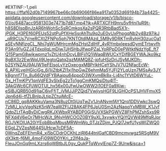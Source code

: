#EXTINF:-1,peli
https://ffaf62d0b7149967be66c0b69066f86ea917a0352d69194b73a4425-apidata.googleusercontent.com/download/storage/v1/b/bisco-01/o/6487acc9581303e7471b7d87.mp4?jk=ARTXCFH9nru5vfHni1uR9t-h8S8DlspBnJzAR6hWohSc5sRCmkosXa2sPQR3RtbBad5X1r-jPGK_H3PEf60PEUs52qtPuPfXHeSsrAhTtu9q2uE0vUxPhpgqNb2y4Bz97jkJ_qR9CUs7VneRCXtZFNPp5ph7KNTOtdIMAzd_5M9y9DRKTmRvhH30zucOa1aSEyNNfjzgCL_Nhi7gWUMHrcmMgZHstZdlHF_4vRYmbxIeesdDymETrtwvfhP3An91yGZJ4TdxolIqLmDiw7JH5HbJIfwpPZaLYoRPpD0ePWtktNdzYgE_ft7Q15PamG8wjkwpmz1vZtU4nhDcyLBIFjj1Q1iWaqBWUCxYDifBGEYWAJko9kz8gBX3z2EwWqUj9UegtoQatq2qzMAMQ8Z-jpfuHSzDriJSyMJKDh-b2SYNZAU9AUW1IeFElsoLyYzOxecgxMBPrlkHCeYShJV7U2NfacEcW-6_APXLyeiHGlciGg_6i1iiZtbKZI1xj1hpGwZ6ehmMa5YJFI2YLqUzn7MSsAv3JYkBgnnf7Tn_8u66QVdFYBAaipu64ppoD3WXvmBk8x-Lj4hc1YVtD6WYuL-Gx_HTmKPV1qnVdFE3vSlxEg2zTo1ggCmKMQsiDtu4IT-3AkGWc6CPJWOTUl_hx56x00JfwUwOWW2j1OEF0a9Xjw-eSlBJQRB50d91jaC6ivFfjT_iVMJJiPZQjd7VwjivsHGF9LlGHOcPS1JHVFmvX5Jpn6d4i-tfZLBnlpJLtjpZCtujMcE-nC86D_gq8AKKkuVama3N8uzDt0jUqTwZy1JnANvmfAY1Qrq1DDVwkc3swQ7zMU_kiyVqgNzK5nW7eaWZFIJ28AK4FP6JpU0Sm2AzNapqYxMBW_K1JvfQdpZLtTAgBvDiCwgRKJXWbxRYABDP0GjSUVXSkPGWVZ8FhPMZshSxs9RNFXd4V6eOr7MHcWJt_9NyHWCOOZ0BY9uXL3xywkyYQiYQVW49MfqRJprRGJVKOlUA20iYEobBbqMbusMRWmWo_0TJzZDjm_PJQl7JwfU1ysWIZWQ0EGgLZVZpsN6445UHcw7cDF5A-0WnqZqEFEhmR4_xj5bCDdrOCKhLzjRl644tnlGafCBD9mcmvwgz5RSgM9VdX3ktt-f6Ml_4moFj09WD0YKrj_z2lf4qJa-FIeuJOnGq9mLXzrs6qWBtbJL0gv_QukPTqWvyIEnp7Z-9Urw&isca=1
